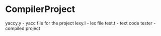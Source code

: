 # CompilerProject
yaccy.y - yacc file for the project
lexy.l - lex file
test.t - text code
tester - compiled project
